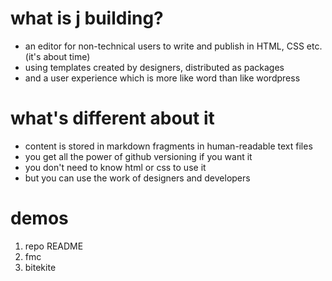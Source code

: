 # what is j building?
- an editor for non-technical users to write and publish in HTML, CSS etc. (it's about time)
- using templates created by designers, distributed as packages
- and a user experience which is more like word than like wordpress

# what's different about it
- content is stored in markdown fragments in human-readable text files
- you get all the power of github versioning if you want it
- you don't need to know html or css to use it
- but you can use the work of designers and developers

# demos
1. repo README
2. fmc
3. bitekite
